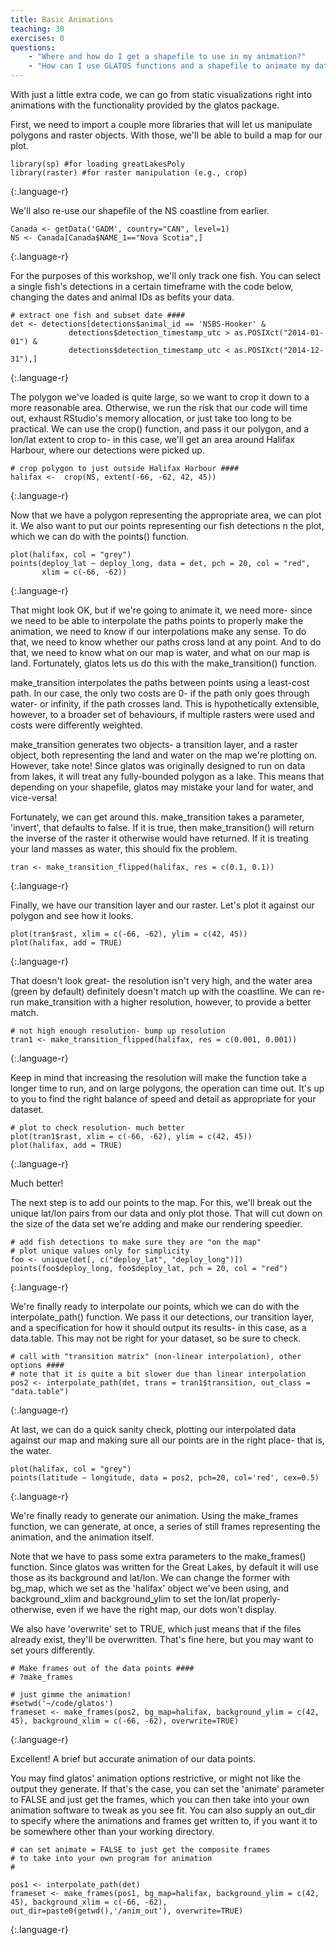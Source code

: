 ```yaml
---
title: Basic Animations
teaching: 30
exercises: 0
questions:
    - "Where and how do I get a shapefile to use in my animation?"
    - "How can I use GLATOS functions and a shapefile to animate my data?"
---
```


With just a little extra code, we can go from static visualizations right into animations
with the functionality provided by the glatos package.

First, we need to import a couple more libraries that will let us manipulate polygons and raster objects. With those, we'll be able to build a map for our plot.

~~~
library(sp) #for loading greatLakesPoly
library(raster) #for raster manipulation (e.g., crop)
~~~
{:.language-r}

We'll also re-use our shapefile of the NS coastline from earlier.
~~~
Canada <- getData('GADM', country="CAN", level=1)
NS <- Canada[Canada$NAME_1=="Nova Scotia",]
~~~
{:.language-r}

For the purposes of this workshop, we'll only track one fish. You can select a single fish's detections in a certain timeframe with the code below, changing the dates and animal IDs as befits your data.

~~~
# extract one fish and subset date ####
det <- detections[detections$animal_id == 'NSBS-Hooker' &
             detections$detection_timestamp_utc > as.POSIXct("2014-01-01") &
             detections$detection_timestamp_utc < as.POSIXct("2014-12-31"),]
~~~
{:.language-r}

The polygon we've loaded is quite large, so we want to crop it down to a more reasonable area. Otherwise, we run the risk that our code will time out, exhaust RStudio's memory allocation, or just take too long to be practical. We can use the crop() function, and pass it our polygon, and a lon/lat extent to crop to- in this case, we'll get an area around Halifax Harbour, where our detections were picked up.

~~~
# crop polygon to just outside Halifax Harbour ####
halifax <-  crop(NS, extent(-66, -62, 42, 45))
~~~
{:.language-r}

Now that we have a polygon representing the appropriate area, we can plot it. We also want to put our points representing our fish detections n the plot, which we can do with the points() function.

~~~
plot(halifax, col = "grey")
points(deploy_lat ~ deploy_long, data = det, pch = 20, col = "red",
       xlim = c(-66, -62))
~~~
{:.language-r}

That might look OK, but if we're going to animate it, we need more- since we need to be able to interpolate the paths points to properly make the animation, we need to know if our interpolations make any sense. To do that, we need to know whether our paths cross land at any point. And to do that, we need to know what on our map is water, and what on our map is land. Fortunately, glatos lets us do this with the make_transition() function.

make_transition interpolates the paths between points using a least-cost path. In our case,
the only two costs are 0- if the path only goes through water- or infinity, if the path
crosses land. This is hypothetically extensible, however, to a broader set of behaviours, if
multiple rasters were used and costs were differently weighted. 

make_transition generates two objects- a transition layer, and a raster object, both representing the land and water on the map we're plotting on. However, take note! Since glatos was originally designed to run on data from lakes, it will treat any fully-bounded polygon as a lake. This means that depending on your shapefile, glatos may mistake your land for water, and vice-versa!

Fortunately, we can get around this. make_transition takes a parameter, 'invert', that defaults to false. If it is true, then make_transition() will return the inverse of the raster it otherwise would have returned. If it is treating your land masses as water, this should fix the problem.

~~~
tran <- make_transition_flipped(halifax, res = c(0.1, 0.1))
~~~
{:.language-r}

Finally, we have our transition layer and our raster. Let's plot it against our polygon and see how it looks.

~~~
plot(tran$rast, xlim = c(-66, -62), ylim = c(42, 45))
plot(halifax, add = TRUE)
~~~
{:.language-r}

That doesn't look great- the resolution isn't very high, and the water area (green by default) definitely doesn't match up with the coastline. We can re-run make_transition with a higher resolution, however, to provide a better match.

~~~
# not high enough resolution- bump up resolution
tran1 <- make_transition_flipped(halifax, res = c(0.001, 0.001))
~~~
{:.language-r}

Keep in mind that increasing the resolution will make the function take a longer time to run, and on large polygons, the operation can time out. It's up to you to find the right balance of speed and detail as appropriate for your dataset.

~~~
# plot to check resolution- much better
plot(tran1$rast, xlim = c(-66, -62), ylim = c(42, 45))
plot(halifax, add = TRUE)
~~~
{:.language-r}

Much better!

The next step is to add our points to the map. For this, we'll break out the unique lat/lon pairs from our data and only plot those. That will cut down on the size of the data set we're adding and make our rendering speedier.

~~~
# add fish detections to make sure they are "on the map"
# plot unique values only for simplicity
foo <- unique(det[, c("deploy_lat", "deploy_long")])
points(foo$deploy_long, foo$deploy_lat, pch = 20, col = "red")
~~~
{:.language-r}

We're finally ready to interpolate our points, which we can do with the interpolate_path() function. We pass it our detections, our transition layer, and a specification for how it should output its results- in this case, as a data.table. This may not be right for your dataset, so be sure to check.

~~~
# call with "transition matrix" (non-linear interpolation), other options ####
# note that it is quite a bit slower due than linear interpolation
pos2 <- interpolate_path(det, trans = tran1$transition, out_class = "data.table")
~~~
{:.language-r}

At last, we can do a quick sanity check, plotting our interpolated data against our map and making sure all our points are in the right place- that is, the water.

~~~
plot(halifax, col = "grey")
points(latitude ~ longitude, data = pos2, pch=20, col='red', cex=0.5)
~~~
{:.language-r}

We're finally ready to generate our animation. Using the make_frames function, we can generate, at once, a series of still frames representing the animation, and the animation itself.

Note that we have to pass some extra parameters to the make_frames() function. Since glatos was written for the Great Lakes, by default it will use those as its background and lat/lon. We can change the former with bg_map, which we set as the 'halifax' object we've been using, and background_xlim and background_ylim to set the lon/lat properly- otherwise, even if we have the right map, our dots won't display.

We also have 'overwrite' set to TRUE, which just means that if the files already exist, they'll be overwritten. That's fine here, but you may want to set yours differently.

~~~
# Make frames out of the data points ####
# ?make_frames

# just gimme the animation!
#setwd('~/code/glatos')
frameset <- make_frames(pos2, bg_map=halifax, background_ylim = c(42, 45), background_xlim = c(-66, -62), overwrite=TRUE)
~~~
{:.language-r}

Excellent! A brief but accurate animation of our data points.

You may find glatos' animation options restrictive, or might not like the output they generate. If that's the case, you can set the 'animate' parameter to FALSE and just get the frames, which you can then take into your own animation software to tweak as you see fit. You can also supply an out_dir to specify where the animations and frames get written to, if you want it to be somewhere other than your working directory.

~~~
# can set animate = FALSE to just get the composite frames
# to take into your own program for animation
#

pos1 <- interpolate_path(det)
frameset <- make_frames(pos1, bg_map=halifax, background_ylim = c(42, 45), background_xlim = c(-66, -62), out_dir=paste0(getwd(),'/anim_out'), overwrite=TRUE)
~~~
{:.language-r}
